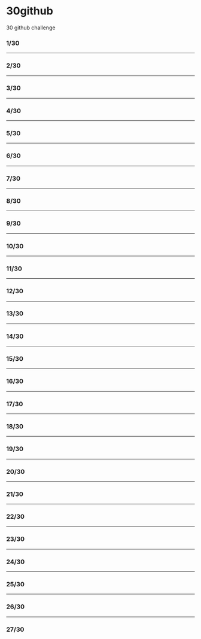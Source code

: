   # 30github
30 github challenge

### 1/30

---

### 2/30

---

### 3/30

---

### 4/30

---

### 5/30

---

### 6/30

---

### 7/30

---

### 8/30

---

### 9/30

---

### 10/30

---

### 11/30

---

### 12/30

---

### 13/30

---

### 14/30

---

### 15/30

---

### 16/30

---

### 17/30

---

### 18/30

---

### 19/30

---

### 20/30

---

### 21/30

---

### 22/30

---

### 23/30

---

### 24/30

---

### 25/30

---

### 26/30

---

### 27/30

